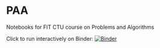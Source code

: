 # PAA

Notebooks for FIT CTU course on Problems and Algorithms

Click to run interactively on Binder:
[![Binder](http://mybinder.org/badge.svg)](http://mybinder.org:/repo/prihoda/paa)
